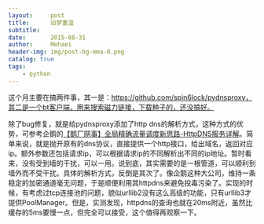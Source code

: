 ```yaml
---
layout:     post
title:      旧梦重温
subtitle:   
date:       2015-08-31
author:     Mehaei
header-img: img/post-bg-mma-0.png
catalog: true
tags:
    - python
---
```

这个月主要在搞两件事，其一是：https://github.com/spin6lock/pydnsproxy，其二是一个bt客户端，用来搜索磁力链接，下载种子的，还没搞好。

除了bug修复，就是给pydnsproxy添加了http dns的解析方式，这种方式的优势，可参考企鹅的[【鹅厂网事】全局精确流量调度新思路-HttpDNS服务详解](http://mp.weixin.qq.com/s?__biz=MzA3ODgyNzcwMw==&mid=201837080&idx=1&sn=b2a152b84df1c7dbd294ea66037cf262&scene=2&from=timeline&isappinstalled=0&utm_source=tuicool)。简单来说，就是抛开原有的dns协议，直接提供一个http接口，给出域名，返回对应ip。额外参数还包括请求ip，可以根据请求ip的不同解析出不同的ip地址。暂时看来，没有受到墙的干扰，可以一用。说到底，其实需要的是一根管道，可以顺利到墙外而不受干扰。具体的解析方式，反倒是其次了。像企鹅这种大公司，维持一条稳定的加密通道毫无问题，于是顺便利用其httpdns来避免投毒污染了。实现的时候，有考虑过tcp连接池的问题，貌似urllib2没有这么高级的功能，只有urllib3才提供PoolManager。但是，实测发现，httpdns的查询也就在20ms附近，虽然比缓存的5ms要慢一点，但完全可以接受，这个值得再观察一下。
